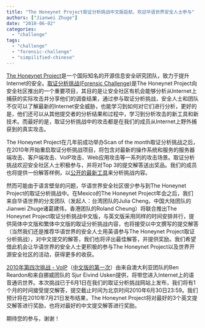 ```yaml
---
title: "The Honeynet Project取证分析挑战中文版启航，欢迎华语世界安全人士参与"
authors: ["Jianwei Zhuge"]
date: "2010-06-02"
categories: 
  - "challenge"
tags: 
  - "challenge"
  - "forensic-challenge"
  - "simpilified-chinese"
---
```


[The Honeynet Project](https://honeynet.org/)是一个国际知名的开源信息安全研究团队，致力于提升Internet的安全。[取证分析挑战(Forensic Challenge)](https://honeynet.org/challenges)是The Honeynet Project向安全社区推出的一个重要项目，其目的是让安全社区有机会能够分析从Internet上捕获的实际攻击并分享他们的调查结果，通过参与取证分析挑战，安全人士和团队不仅可以了解最新的Internet安全威胁，也能学习到如何对它们进行分析，更好的是，他们还可以从其他提交者的分析结果和过程中，学习到分析攻击的新工具和新技术。而最好的是，取证分析挑战中的攻击都是在我们的成员从Internet上野外捕获到的真实攻击。  
  
The Honeynet Project在几年前成功举办Scan of the month取证分析挑战之后，在2010年开始重启取证分析挑战项目，将包含对最新的操作系统和服务的服务器端攻击、客户端攻击、VoIP攻击、Web应用攻击等一系列的攻击场景。取证分析挑战欢迎安全社区人士积极参与，并将对Top 3的提交解答送出奖品。我们的成员也将提供一份解答样例，以[公开的最新工具](https://honeynet.org/project)来分析挑战内容。  
  
然而可能由于语言壁垒的问题，华语世界安全社区很少参与到The Honeynet Project的取证分析挑战中。在Mexico的The Honeynet Project年会之后，我们来自华语世界的分支团队（发起人：台湾团队的Julia Cheng，中国大陆团队的Jianwei Zhuge诸葛建伟，香港团队的Roland Cheung）将联合推出The Honeynet Project取证分析挑战中文版，与英文版采用同样的时间安排并行，提供简体中文版和繁体中文版的取证分析挑战内容，也将接受以中文撰写的提交解答（当然我们还是推荐华语世界的安全人士用英语参与The Honeynet Project取证分析挑战），对中文提交的解答，我们也将评出最佳解答，并提供奖励。我们希望借此机会让华语世界的安全人士更积极的参与The Honeynet Project以及世界开源安全社区的活动，获得更多的收获。  
  
[2010年第四次挑战 - VoIP](https://honeynet.org/challenges/2010_4_voip)（[中文版的第一次](https://honeynet.org/challenges/2010_4_voip_simplified_cn)）由来自澳大利亚团队的Ben Reardon和来自挪威团队的 Sjur Eivind Usken提供，将带您进入Internet上的语音通讯世界。本次挑战已于6月1日在我们的取证分析挑战网站上发布，我们将有1个月的时间接受提交解答，提交截止时间为北京时间2010年6月30日23:59。我们预计将在2010年7月21日发布结果，The Honeynet Project将对最好的3个英文提交解答进行奖励，也将对最好的中文提交解答进行奖励。  
  
期待您的参与，谢谢！

